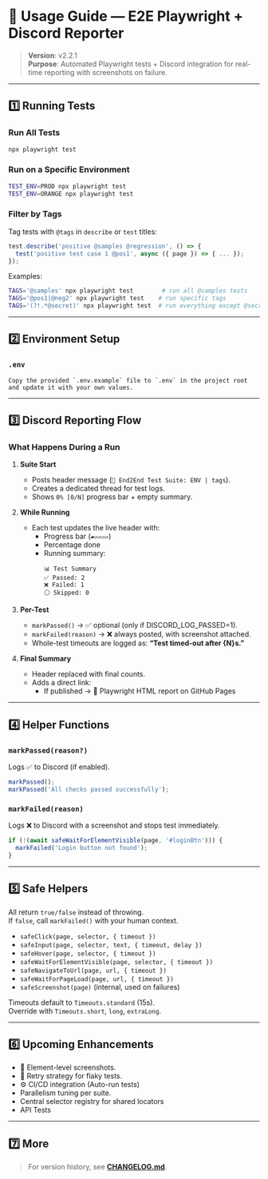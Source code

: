 # 📘 Usage Guide — E2E Playwright + Discord Reporter

> **Version**: v2.2.1  
> **Purpose**: Automated Playwright tests + Discord integration for real-time reporting with screenshots on failure.

---

## 1️⃣ Running Tests

### Run All Tests

```bash
npx playwright test
```

### Run on a Specific Environment

```bash
TEST_ENV=PROD npx playwright test
TEST_ENV=ORANGE npx playwright test
```

### Filter by Tags

Tag tests with `@tags` in `describe` or `test` titles:

```js
test.describe('positive @samples @regression', () => {
  test('positive test case 1 @pos1', async ({ page }) => { ... });
});
```

Examples:

```bash
TAGS='@samples' npx playwright test        # run all @samples tests
TAGS='@pos1|@neg2' npx playwright test    # run specific tags
TAGS='(?!.*@secret)' npx playwright test  # run everything except @secret
```

---

## 2️⃣ Environment Setup

### `.env`

```env
Copy the provided `.env.example` file to `.env` in the project root and update it with your own values.  
```

---

## 3️⃣ Discord Reporting Flow

### What Happens During a Run

1. **Suite Start**
   - Posts header message (`🧪 End2End Test Suite: ENV | tags`).
   - Creates a dedicated thread for test logs.
   - Shows `0% [0/N]` progress bar + empty summary.

2. **While Running**
   - Each test updates the live header with:
     - Progress bar (`▰▱▱▱▱`)
     - Percentage done
     - Running summary:
       ```
       📊 Test Summary
       ✅ Passed: 2
       ❌ Failed: 1
       ⚪ Skipped: 0
       ```

3. **Per-Test**
   - `markPassed()` → ✅ optional (only if DISCORD_LOG_PASSED=1).
   - `markFailed(reason)` → ❌ always posted, with screenshot attached.
   - Whole-test timeouts are logged as: **“Test timed-out after {N}s.”**

4. **Final Summary**
   - Header replaced with final counts.
   - Adds a direct link:
     - If published → 🔗 Playwright HTML report on GitHub Pages

---

## 4️⃣ Helper Functions

### `markPassed(reason?)`

Logs ✅ to Discord (if enabled).

```js
markPassed();
markPassed('All checks passed successfully');
```

### `markFailed(reason)`

Logs ❌ to Discord with a screenshot and stops test immediately.

```js
if (!(await safeWaitForElementVisible(page, '#loginBtn'))) {
  markFailed('Login button not found');
}
```

---

## 5️⃣ Safe Helpers

All return `true/false` instead of throwing.  
If `false`, call `markFailed()` with your human context.

- `safeClick(page, selector, { timeout })`
- `safeInput(page, selector, text, { timeout, delay })`
- `safeHover(page, selector, { timeout })`
- `safeWaitForElementVisible(page, selector, { timeout })`
- `safeNavigateToUrl(page, url, { timeout })`
- `safeWaitForPageLoad(page, url, { timeout })`
- `safeScreenshot(page)` (internal, used on failures)

Timeouts default to `Timeouts.standard` (15s).  
Override with `Timeouts.short`, `long`, `extraLong`.

---

## 6️⃣ Upcoming Enhancements

- 📸 Element-level screenshots.
- 🔄 Retry strategy for flaky tests.
- ⚙️ CI/CD integration (Auto-run tests)
- Parallelism tuning per suite.
- Central selector registry for shared locators
- API Tests

---

## 7️⃣ More

> For version history, see **[CHANGELOG.md](./CHANGELOG.md)**.
